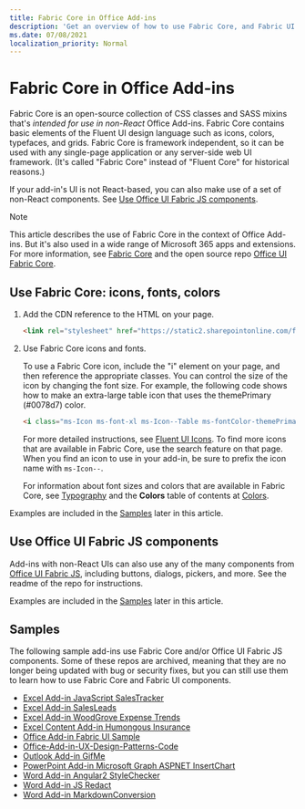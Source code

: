 ```yaml
---
title: Fabric Core in Office Add-ins 
description: 'Get an overview of how to use Fabric Core, and Fabric UI components in Office Add-ins.'
ms.date: 07/08/2021
localization_priority: Normal
---
```


# Fabric Core in Office Add-ins

Fabric Core is an open-source collection of CSS classes and SASS mixins that's *intended for use in non-React* Office Add-ins. Fabric Core contains basic elements of the Fluent UI design language such as icons, colors, typefaces, and grids. Fabric Core is framework independent, so it can be used with any single-page application or any server-side web UI framework. (It's called "Fabric Core" instead of "Fluent Core" for historical reasons.)

If your add-in's UI is not React-based, you can also make use of a set of non-React components. See [Use Office UI Fabric JS components](#use-office-ui-fabric-js-components).

> [!NOTE]
> This article describes the use of Fabric Core in the context of Office Add-ins. But it's also used in a wide range of Microsoft 365 apps and extensions. For more information, see [Fabric Core](https://developer.microsoft.com/fluentui#/get-started/web#fabric-core) and the open source repo [Office UI Fabric Core](https://github.com/OfficeDev/office-ui-fabric-core).

## Use Fabric Core: icons, fonts, colors

1. Add the CDN reference to the HTML on your page.  

    ```html
    <link rel="stylesheet" href="https://static2.sharepointonline.com/files/fabric/office-ui-fabric-core/9.6.1/css/fabric.min.css">
    ```

2. Use Fabric Core icons and fonts.

    To use a Fabric Core icon, include the "i" element on your page, and then reference the appropriate classes. You can control the size of the icon by changing the font size. For example, the following code shows how to make an extra-large table icon that uses the themePrimary (#0078d7) color.

    ```html
    <i class="ms-Icon ms-font-xl ms-Icon--Table ms-fontColor-themePrimary"></i>
    ```

    For more detailed instructions, see [Fluent UI Icons](https://developer.microsoft.com/fluentui#/styles/web/icons). To find more icons that are available in Fabric Core, use the search feature on that page. When you find an icon to use in your add-in, be sure to prefix the icon name with `ms-Icon--`.

    For information about font sizes and colors that are available in Fabric Core, see [Typography](https://developer.microsoft.com/fluentui#/styles/web/typography) and the **Colors** table of contents at [Colors](https://developer.microsoft.com/fluentui#/styles/web/colors).

Examples are included in the [Samples](#samples) later in this article.

## Use Office UI Fabric JS components

Add-ins with non-React UIs can also use any of the many components from [Office UI Fabric JS](https://github.com/OfficeDev/office-ui-fabric-js), including buttons, dialogs, pickers, and more. See the readme of the repo for instructions.

Examples are included in the [Samples](#samples) later in this article.

## Samples

The following sample add-ins use Fabric Core and/or Office UI Fabric JS components. Some of these repos are archived, meaning that they are no longer being updated with bug or security fixes, but you can still use them to learn how to use Fabric Core and Fabric UI components.

- [Excel Add-in JavaScript SalesTracker](https://github.com/OfficeDev/Excel-Add-in-JavaScript-SalesTracker)
- [Excel Add-in SalesLeads](https://github.com/OfficeDev/Excel-Add-in-SalesLeads)
- [Excel Add-in WoodGrove Expense Trends](https://github.com/OfficeDev/Excel-Add-in-WoodGrove-Expense-Trends)
- [Excel Content Add-in Humongous Insurance](https://github.com/OfficeDev/Excel-Content-Add-in-Humongous-Insurance)
- [Office Add-in Fabric UI Sample](https://github.com/OfficeDev/Office-Add-in-Fabric-UI-Sample)
- [Office-Add-in-UX-Design-Patterns-Code](https://github.com/OfficeDev/Office-Add-in-UX-Design-Patterns-Code)
- [Outlook Add-in GifMe](https://github.com/OfficeDev/Outlook-Add-in-GifMe)
- [PowerPoint Add-in Microsoft Graph ASPNET InsertChart](https://github.com/OfficeDev/PowerPoint-Add-in-Microsoft-Graph-ASPNET-InsertChart)
- [Word Add-in Angular2 StyleChecker](https://github.com/OfficeDev/Word-Add-in-Angular2-StyleChecker)
- [Word Add-in JS Redact](https://github.com/OfficeDev/Word-Add-in-JS-Redact)
- [Word Add-in MarkdownConversion](https://github.com/OfficeDev/Word-Add-in-MarkdownConversion)
